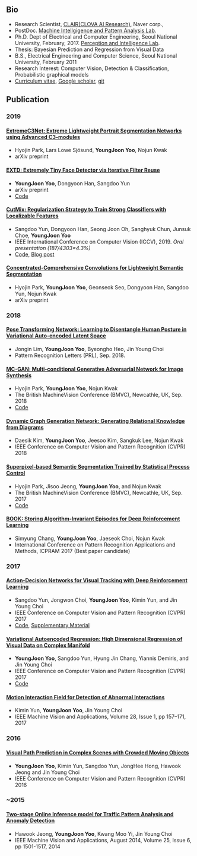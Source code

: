 ## Bio
- Research Scientist, [CLAIR(CLOVA AI Research)](https://clova.ai/en/research/research-areas.html), Naver corp.,
- PostDoc. [Machine Intellgigence and Pattern Analysis Lab](http://mipal.snu.ac.kr/index.php/Main_Page). 
- Ph.D. Dept of Electrical and Computer Engineering, Seoul National University, February, 2017. [Perception and Intelligence Lab](http://pil.snu.ac.kr/).
- Thesis: Bayesian Prediction and Regression from Visual Data
- B.S., Electrical Engineering and Computer Science, Seoul National University, February 2011
- Research Interest: Computer Vision, Detection & Classification, Probabilistic graphical models
- [Curriculum vitae](https://drive.google.com/file/d/1ifPxguZmnlxeb2z1AElRdtKVBaZSjCl8/view), [Google scholar](https://scholar.google.co.kr/citations?user=YGVqRuIAAAAJ&hl=ko), [git](https://github.com/yjyoo3312)

## Publication
### 2019

#### [ExtremeC3Net: Extreme Lightweight Portrait Segmentation Networks using Advanced C3-modules](https://arxiv.org/abs/1908.03093)
* Hyojin Park, Lars Lowe Sjösund, **YoungJoon Yoo**, Nojun Kwak
* arXiv preprint

#### [EXTD: Extremely Tiny Face Detector via Iterative Filter Reuse](https://arxiv.org/abs/1906.06579)
* **YoungJoon Yoo**, Dongyoon Han, Sangdoo Yun
* arXiv preprint
* [Code](https://github.com/clovaai/EXTD_Pytorch)

#### [CutMix: Regularization Strategy to Train Strong Classifiers with Localizable Features](https://arxiv.org/abs/1905.04899)
* Sangdoo Yun, Dongyoon Han, Seong Joon Oh, Sanghyuk Chun, Junsuk Choe, **YoungJoon Yoo**
* IEEE International Conference on Computer Vision (ICCV), 2019. *Oral presentation (187/4303=4.3%)*
* [Code](https://github.com/ClovaAI/CutMix-PyTorch), [Blog post](https://clova-ai.blog/2019/07/15/cutmix-regularization-strategy-to-train-strong-classifiers-with-localizable-features/)

#### [Concentrated-Comprehensive Convolutions for Lightweight Semantic Segmentation](https://arxiv.org/pdf/1812.04920.pdf)
* Hyojin Park, **YoungJoon Yoo**, Geonseok Seo, Dongyoon Han, Sangdoo Yun, Nojun Kwak
* arXiv preprint

### 2018
#### [Pose Transforming Network: Learning to Disentangle Human Posture in Variational Auto-encoded Latent Space](https://www.sciencedirect.com/science/article/abs/pii/S0167865518302678)
* Jongin Lim, **YoungJoon Yoo**, Byeongho Heo, Jin Young Choi 
* Pattern Recognition Letters  (PRL), Sep. 2018.

#### [MC-GAN: Multi-conditional Generative Adversarial Network for Image Synthesis](https://arxiv.org/abs/1805.01123)
* Hyojin Park, **YoungJoon Yoo**, Nojun Kwak
* The British MachineVision Conference (BMVC), Newcathle, UK, Sep. 2018 
* [Code](https://github.com/HYOJINPARK/MC_GAN)

#### [Dynamic Graph Generation Network: Generating Relational Knowledge from Diagrams](https://arxiv.org/abs/1711.09528)
* Daesik Kim, **YoungJoon Yoo**, Jeesoo Kim, Sangkuk Lee, Nojun Kwak
* IEEE Conference on Computer Vision and Pattern Recognition (CVPR) 2018

#### [Superpixel-based Semantic Segmentation Trained by Statistical Process Control](https://arxiv.org/abs/1706.10071)
* Hyojin Park, Jisoo Jeong, **YoungJoon Yoo**, and Nojun Kwak
* The British MachineVision Conference (BMVC), Newcathle, UK, Sep. 2017
* [Code](https://github.com/HYOJINPARK/HP-SPS)

#### [BOOK: Storing Algorithm-Invariant Episodes for Deep Reinforcement Learning](https://arxiv.org/abs/1709.01308)
* Simyung Chang, **YoungJoon Yoo**, Jaeseok Choi, Nojun Kwak
* International Conference on Pattern Recognition Applications and Methods, ICPRAM 2017 (Best paper candidate)


### 2017
#### [Action-Decision Networks for Visual Tracking with Deep Reinforcement Learning](http://openaccess.thecvf.com/content_cvpr_2017/papers/Yun_Action-Decision_Networks_for_CVPR_2017_paper.pdf)
* Sangdoo Yun, Jongwon Choi, **YoungJoon Yoo**, Kimin Yun, and Jin Young Choi
* IEEE Conference on Computer Vision and Pattern Recognition (CVPR) 2017
* [Code](https://github.com/hellbell/ADNet), [Supplementary Material](https://drive.google.com/file/d/0B34VXh5mZ22cZVdNTHk3TDlmamM/view)

#### [Variational Autoencoded Regression: High Dimensional Regression of Visual Data on Complex Manifold](http://openaccess.thecvf.com/content_cvpr_2017/papers/Yoo_Variational_Autoencoded_Regression_CVPR_2017_paper.pdf)
* **YoungJoon Yoo**, Sangdoo Yun, Hyung Jin Chang, Yiannis Demiris, and Jin Young Choi
* IEEE Conference on Computer Vision and Pattern Recognition (CVPR) 2017
* [Code](https://github.com/yjyoo3312/VAE_REGRESSION_AL)

#### [Motion Interaction Field for Detection of Abnormal Interactions](https://link.springer.com/article/10.1007%2Fs00138-016-0816-0)
* Kimin Yun, **YoungJoon Yoo**, Jin Young Choi
* IEEE Machine Vision and Applications, Volume 28, Issue 1, pp 157–171, 2017

### 2016
#### [Visual Path Prediction in Complex Scenes with Crowded Moving Objects](https://www.cv-foundation.org/openaccess/content_cvpr_2016/papers/Yoo_Visual_Path_Prediction_CVPR_2016_paper.pdf)
* **YoungJoon Yoo**, Kimin Yun, Sangdoo Yun, JongHee Hong, Hawook Jeong and Jin Young Choi
* IEEE Conference on Computer Vision and Pattern Recognition (CVPR) 2016

### ~2015
#### [Two-stage Online Inference model for Traffic Pattern Analysis and Anomaly Detection](https://link.springer.com/article/10.1007/s00138-014-0629-y)
* Hawook Jeong, **YoungJoon Yoo**, Kwang Moo Yi, Jin Young Choi
* IEEE Machine Vision and Applications, August 2014, Volume 25, Issue 6, pp 1501-1517, 2014
